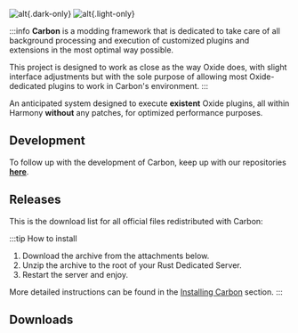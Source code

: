 ![alt](/logos/carbon-banner-dark-small.webp){.dark-only}
![alt](/logos/carbon-banner-light-small.webp){.light-only}

:::info
**Carbon** is a modding framework that is dedicated to take care of all background processing and execution of
customized plugins and extensions in the most optimal way possible.

This project is designed to work as close as the way Oxide does, with slight interface adjustments but with the sole
purpose of allowing most Oxide-dedicated plugins to work in Carbon's environment.
:::

An anticipated system designed to execute **existent** Oxide plugins, all within Harmony **without** any patches, for
optimized performance purposes.

## Development

To follow up with the development of Carbon, keep up with our repositories
[**here**](https://github.com/CarbonCommunity).

## Releases

This is the download list for all official files redistributed with Carbon:

:::tip How to install

1. Download the archive from the attachments below.
2. Unzip the archive to the root of your Rust Dedicated Server.
3. Restart the server and enjoy.

More detailed instructions can be found in the [Installing Carbon](./installing-carbon.md) section.
:::

## Downloads

<CarbonBuildsDownloads />
